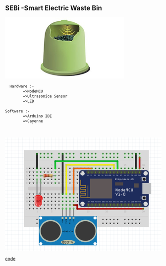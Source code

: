 ## SEBi -Smart Electric Waste Bin

![Image](https://github.com/salmanfarisvp/SEBi/blob/master/icon.PNG)

```
  Hardware :-
        =>NodeMCU
        =>Ultrasonice Sensor
        =>LED

Software :-
        =>Arduino IDE
        =>Cayenne
  
  
  ```



 
![Image](https://github.com/salmanfarisvp/SEBi/blob/master/Wiring.PNG)


[code](https://github.com/salmanfarisvp/SEBi/blob/master/SEBi.ino)
